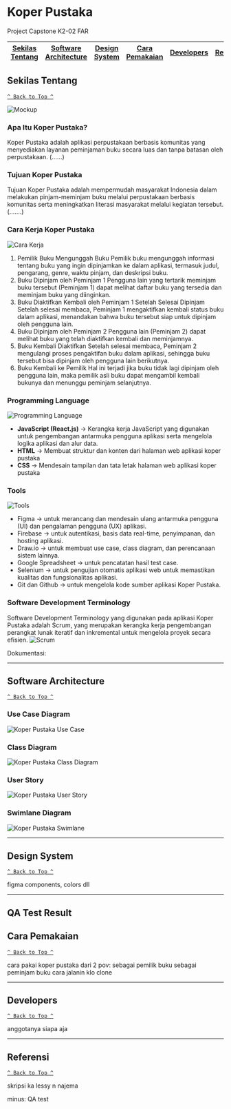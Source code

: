 # Koper Pustaka 
Project Capstone K2-02 FAR

[Sekilas Tentang](#sekilas-tentang) | [Software Architecture](#software-architecture) | [Design System](#design-system) | [Cara Pemakaian](#cara-pemakaian) | [Developers](#developers) | [Referensi](#referensi)
:---:|:---:|:---:|:---:|:---:|:---:|


## Sekilas Tentang  
[`^ Back to Top ^`](#koper-pustaka)

![Mockup](Readme-Documentation/Mockup.jpg)

### Apa Itu Koper Pustaka?
Koper Pustaka adalah aplikasi perpustakaan berbasis komunitas yang menyediakan layanan peminjaman buku secara luas dan tanpa batasan oleh perpustakaan. (......)

### Tujuan Koper Pustaka
Tujuan Koper Pustaka adalah mempermudah masyarakat Indonesia dalam melakukan pinjam-meminjam buku melalui perpustakaan berbasis komunitas serta meningkatkan literasi masyarakat melalui kegiatan tersebut. (.......)

### Cara Kerja Koper Pustaka
![Cara Kerja](Readme-Documentation/CaraKerja.jpg)
1. Pemilik Buku Mengunggah Buku
Pemilik buku mengunggah informasi tentang buku yang ingin dipinjamkan ke dalam aplikasi, termasuk judul, pengarang, genre, waktu pinjam, dan deskripsi buku.
2. Buku Dipinjam oleh Peminjam 1
Pengguna lain yang tertarik meminjam buku tersebut (Peminjam 1) dapat melihat daftar buku yang tersedia dan meminjam buku yang diinginkan.
3. Buku Diaktifkan Kembali oleh Peminjam 1 Setelah Selesai Dipinjam
Setelah selesai membaca, Peminjam 1 mengaktifkan kembali status buku dalam aplikasi, menandakan bahwa buku tersebut siap untuk dipinjam oleh pengguna lain.
4. Buku Dipinjam oleh Peminjam 2
Pengguna lain (Peminjam 2) dapat melihat buku yang telah diaktifkan kembali dan meminjamnya.
5. Buku Kembali Diaktifkan
Setelah selesai membaca, Peminjam 2 mengulangi proses pengaktifan buku dalam aplikasi, sehingga buku tersebut bisa dipinjam oleh pengguna lain berikutnya.
6. Buku Kembali ke Pemilik
Hal ini terjadi jika buku tidak lagi dipinjam oleh pengguna lain, maka pemilik asli buku dapat mengambil kembali bukunya dan menunggu peminjam selanjutnya.

### Programming Language
![Programming Language](Readme-Documentation/ProgrammingLanguage.jpg)
- **JavaScript (React.js)** -> Kerangka kerja JavaScript yang digunakan untuk pengembangan antarmuka pengguna aplikasi serta mengelola logika aplikasi dan alur data.
- **HTML** -> Membuat struktur dan konten dari halaman web aplikasi koper pustaka
- **CSS** -> Mendesain tampilan dan tata letak halaman web aplikasi koper pustaka


### Tools
![Tools](Readme-Documentation/Tools.jpg) 
- Figma ->  untuk merancang dan mendesain ulang antarmuka pengguna (UI) dan pengalaman pengguna (UX) aplikasi.
- Firebase -> untuk autentikasi, basis data real-time, penyimpanan, dan hosting aplikasi.
- Draw.io -> untuk membuat use case, class diagram, dan perencanaan sistem lainnya.
- Google Spreadsheet -> untuk pencatatan hasil test case.
- Selenium -> untuk pengujian otomatis aplikasi web untuk memastikan kualitas dan fungsionalitas aplikasi.
- Git dan Github -> untuk mengelola kode sumber aplikasi Koper Pustaka.


### Software Development Terminology  
Software Development Terminology yang digunakan pada aplikasi Koper Pustaka adalah Scrum, yang merupakan kerangka kerja pengembangan perangkat lunak iteratif dan inkremental untuk mengelola proyek secara efisien.
![Scrum](Readme-Documentation/Scrum.webp)

Dokumentasi:



---
## Software Architecture
[`^ Back to Top ^`](#koper-pustaka)

### Use Case Diagram
![Koper Pustaka Use Case](Readme-Documentation/KoperPustaka-Use%20Case.jpg)

### Class Diagram
![Koper Pustaka Class Diagram](Readme-Documentation/KoperPustaka-Classdiagram.jpg)

### User Story
![Koper Pustaka User Story](Readme-Documentation/KoperPustaka-UserStory.jpg)

### Swimlane Diagram
![Koper Pustaka Swimlane](Readme-Documentation/KoperPustaka-SwimlaneDiagram.jpg)


---

## Design System
[`^ Back to Top ^`](#koper-pustaka)

figma components, colors dll

---

## QA Test Result


## Cara Pemakaian
[`^ Back to Top ^`](#koper-pustaka)

cara pakai koper pustaka dari 2 pov:
sebagai pemilik buku
sebagai peminjam buku
cara jalanin klo clone

---


## Developers
[`^ Back to Top ^`](#koper-pustaka)

anggotanya siapa aja

---



## Referensi
[`^ Back to Top ^`](#koper-pustaka)

skripsi ka lessy n najema


minus: QA test 